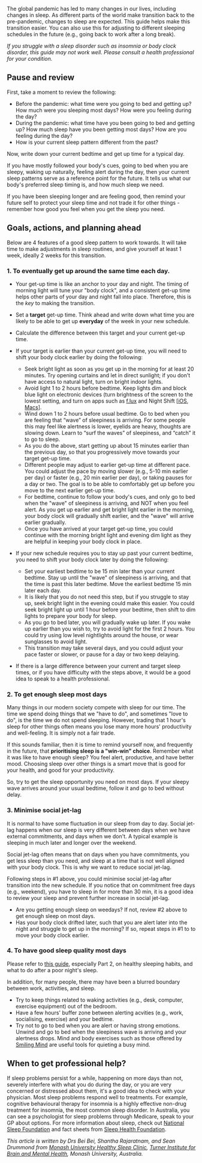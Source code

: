 The global pandemic has led to many changes in our lives, including changes in sleep. As different parts of the world make transition back to the pre-pandemic, changes to sleep are expected. This guide helps make this transition easier. You can also use this for adjusting to different sleeping schedules in the future (e.g., going back to work after a long break).

_If you struggle with a sleep disorder such as insomnia or body clock disorder, this guide may not work well. Please consult a health professional for your condition._

## Pause and review
First, take a moment to review the following:
- Before the pandemic: what time were you going to bed and getting up? How much were you sleeping most days? How were you feeling during the day?
- During the pandemic: what time have you been going to bed and getting up? How much sleep have you been getting most days? How are you feeling during the day? 
- How is your current sleep pattern different from the past?

Now, write down your current bedtime and get up time for a typical day.

If you have mostly followed your body's cues, going to bed when you are sleepy, waking up naturally, feeling alert during the day, then your current sleep patterns serve as a reference point for the future. It tells us what our body's preferred sleep timing is, and how much sleep we need. 

If you have been sleeping longer and are feeling good, then remind your future self to protect your sleep time and not trade it for other things - remember how good you feel when you get the sleep you need.

## Goals, actions, and planning ahead

Below are 4 features of a good sleep pattern to work towards. It will take time to make adjustments in sleep routines, and give yourself at least 1 week, ideally 2 weeks for this transition. 

### 1. To eventually get up around the same time each day. 	
- Your get-up time is like an anchor to your day and night. The timing of morning light will tune your "body clock", and a consistent get-up time helps other parts of your day and night fall into place. Therefore, this is the _key_ to making the transition.
- Set a **target** get-up time. Think ahead and write down what time you are likely to be able to get up **everyday** of the week in your new schedule. 
- Calculate the difference between this target and your current get-up time. 
- If your target is earlier than your current get-up time, you will need to shift your body clock earlier by doing the following: 
	- Seek bright light as soon as you get up in the morning for at least 20 minutes. Try opening curtains and let in direct sunlight; if you don't have access to natural light, turn on bright indoor lights. 
	- Avoid light 1 to 2 hours before bedtime. Keep lights dim and block blue light on electronic devices (turn brightness of the screen to the lowest setting, and turn on apps such as [f.lux](https://justgetflux.com/) and Night Shift [[iOS](https://support.apple.com/en-au/HT207570), [Macs](https://support.apple.com/en-au/HT207513)].
	- Wind down 1 to 2 hours before usual bedtime. Go to bed when you are feeling that “wave” of sleepiness is arriving. For some people this may feel like alertness is lower, eyelids are heavy, thoughts are slowing down. Learn to “surf the waves” of sleepiness, and “catch” it to go to sleep. 
	- As you do the above, start getting up about 15 minutes earlier than the previous day, so that you progressively move towards your target get-up time. 
	- Different people may adjust to earlier get-up time at different pace. You could adjust the pace by moving slower (e.g., 5-10 min earlier per day) or faster (e.g., 20 min earlier per day), or taking pauses for a day or two. The goal is to be able to comfortably get up before you move to the next earlier get-up time. 
	- For bedtime, continue to follow your body's cues, and only go to bed when the "wave" of sleepiness is arriving, and NOT when you feel alert. As you get up earlier and get bright light earlier in the morning, your body clock will gradually shift earlier, and the "wave" will arrive earlier gradually. 
	- Once you have arrived at your target get-up time, you could continue with the morning bright light and evening dim light as they are helpful in keeping your body clock in place. 

- If your new schedule requires you to stay up past your current bedtime, you need to shift your body clock later by doing the following:
	- Set your earliest bedtime to be 15 min later than your current bedtime. Stay up until the "wave" of sleepiness is arriving, and that the time is past this later bedtime. Move the earliest bedtime 15 min later each day. 
	- It is likely that you do not need this step, but if you struggle to stay up, seek bright light in the evening could make this easier. You could seek bright light up until 1 hour before your bedtime, then shift to dim lights to prepare your body for sleep.
	- As you go to bed later, you will gradually wake up later. If you wake up earlier than you wish to, try to avoid light for the first 2 hours. You could try using low level nightlights around the house, or wear sunglasses to avoid light.
	- This transition may take several days, and you could adjust your pace faster or slower, or pause for a day or two keep delaying.  

- If there is a large difference between your current and target sleep times, or if you have difficulty with the steps above, it would be a good idea to speak to a health professional. 

### 2. To get enough sleep most days

Many things in our modern society compete with sleep for our time. The time we spend doing things that we "have to do", and sometimes "love to do", is the time we do not spend sleeping. However, trading that 1 hour's sleep for other things often means you lose many more hours' productivity and well-feeling. It is simply not a fair trade.

If this sounds familiar, then it is time to remind yourself now, and frequently in the future, that **prioritising sleep is a "win-win" choice**. Remember what it was like to have enough sleep? You feel alert, productive, and have better mood. Choosing sleep over other things is a smart move that is good for your health, and good for your productivity.  

So, try to get the sleep opportunity you need on most days. If your sleepy wave arrives around your usual bedtime, follow it and go to bed without delay. 

### 3. Minimise social jet-lag

It is normal to have some fluctuation in our sleep from day to day. Social jet-lag happens when our sleep is very different between days when we have external commitments, and days when we don't. A typical example is sleeping in much later and longer over the weekend. 

Social jet-lag often means that on days when you have commitments, you get less sleep than you need, and sleep at a time that is not well aligned with your body clock. This is why we want to reduce social jet-lag. 

Following steps in #1 above, you could minimise social jet-lag after transition into the new schedule. If you notice that on commitment free days (e.g., weekend), you have to sleep in for more than 30 min, it is a good idea to review your sleep and prevent further increase in social jet-lag. 
- Are you getting enough sleep on weedays? If not, review #2 above to get enough sleep on most days.
- Has your body clock drifted later, such that you are alert later into the night and struggle to get up in the morning? If so, repeat steps in #1 to to move your body clock earlier. 

### 4. To have good sleep quality most days

Please refer to [this guide](https://github.com/beisci/SleepInfo/blob/master/sleep_in_isolation.md), especially Part 2, on healthy sleeping habits, and what to do after a poor night's sleep. 

In addition, for many people, there may have been a blurred boundary between work, activities, and sleep.  
- Try to keep things related to waking activities (e.g., desk, computer, exercise equipment) out of the bedroom.
- Have a few hours' buffer zone between alerting acvities (e.g., work, socialising, exercise) and your bedtime. 
- Try not to go to bed when you are alert or having strong emotions. Unwind and go to bed when the sleepiness wave is arriving and your alertness drops. Mind and body exercises such as those offered by [Smiling Mind](https://www.smilingmind.com.au) are useful tools for quieting a busy mind. 

## When to get professional help?

If sleep problems persist for a while, happening on more days than not, severely interfere with what you do during the day, or you are very concerned or distressed about them, it's a good idea to check with your physician. Most sleep problems respond well to treatments. For example, cognitive behavioural therapy for insomnia is a highly effective non-drug treatment for insomnia, the most common sleep disorder. In Australia, you can see a psychologist for sleep problems through Medicare, speak to your GP about options. For more information about sleep, check out [National Sleep Foundation](https://www.sleepfoundation.org/) and fact sheets from [Sleep Health Foundation](https://www.sleephealthfoundation.org.au/fact-sheets.html). 

_This article is written by Drs Bei Bei, Shantha Rajaratnam, and Sean Drummond from [Monash University Healthy Sleep Clinic](https://www.monash.edu/turner-institute/turner-clinics/healthy-sleep-clinic), [Turner Institute for Brain and Mental Health](https://www.monash.edu/turner-institute), Monash University, Australia._
